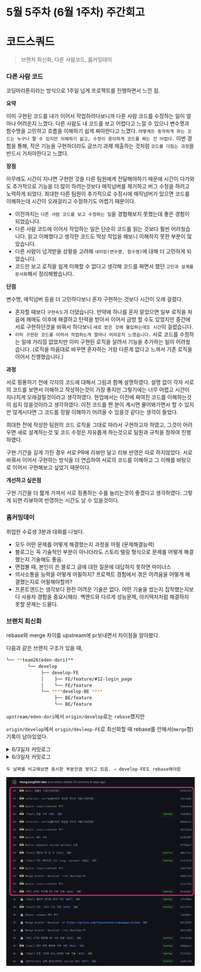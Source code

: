 # 5월 5주차 (6월 1주차) 주간회고

# 코드스쿼드

> 브랜치 최신화, 다른 사람코드, 홈커밍데이

### 다른 사람 코드

코딩마라톤이라는 방식으로 1주일 넘게 프로젝트를 진행하면서 느낀 점.

**요약**

이미 구현된 코드를 내가 이어서 작업하려다보니까 다른 사람 코드를 수정하는 일이 얼마나 어려운지 느꼈다. 다른 사람도 내 코드를 보고 어렵다고 느낄 수 있으니 변수명과 함수명을 고민하고 흐름을 이해하기 쉽게 짜야한다고 느꼈다. `어떻게든 동작하게 하는 코드는 누구나 짤 수 있지만 이해하기 쉽고, 수정이 용이하게 코드를 짜는 건 어렵다.` 이번 경험을 통해, 작은 기능을 구현하더라도 글쓰기 과제 제출하는 것처럼 `코드를 다듬는 과정`을 반드시 거처야한다고 느꼈다.

**장점**

아무래도 시간이 지나면 구현한 것을 다른 팀원에게 전달해야하기 때문에 시간이 다가와도 추가적으로 기능을 더 많이 하려는것보다 매직넘버를 제거하고 버그 수정을 하려고 노력하게 되었다. 최대한 다른 팀원이 추가적으로 수정시에 매직넘버가 있으면 코드를 이해하는데 시간이 오래걸리고 수정하기도 어렵기 때문이다.

- 이전까지는 `다른 사람 코드를 보고 수정하는 일`을 경험해보지 못했는데 좋은 경험이 되었습니다.
- 다른 사람 코드에 이어서 작업하는 일은 단순히 코드를 읽는 것보다 훨씬 어려웠습니다. 읽고 이해했다고 생각한 코드도 막상 작업을 해보니 이해하지 못한 부분이 많았습니다.
- 다른 사람이 넘겨받을 상황을 고려해 `네이밍(변수명, 함수명)`에 대해 더 고민하게 되었습니다.
- 코드만 보고 로직을 쉽게 이해할 수 없다고 생각해 코드를 짜면서 했던 `고민과 설계를 문서화`해서 정리해봤습니다.

**단점**

변수명, 매직넘버 등을 더 고민하다보니 혼자 구현하는 것보다 시간이 오래 걸렸다.

- 혼자할 때보다 `구현속도`가 더뎠습니다. 만약에 하나를 혼자 맡았으면 일부 로직을 처음에 헤매도 이후에 해결하고 탄력을 받아서 이어서 금방 할 수도 있었지만 중간에 서로 구현하던것을 바꿔서 하다보니 `새로 맡은 것에 몰입하는데도 시간`이 걸렸습니다.
- `이미 구현된 코드를 이어서 작업하는게 얼마나 어려운지 느꼈습니다.` 서로 코드를 수정하는 일에 거리낌 없었지만 이미 구현된 로직을 살려서 기능을 추가하는 일이 어려웠습니다. (로직을 마음대로 바꾸면 혼자하는 거랑 다른게 없다고 느껴서 기존 로직을 이어서 진행했습니다.)

**과정**

서로 핑퐁하기 전에 각자의 코드에 대해서 그림과 함께 설명하였다. 설명 없이 각자 서로의 코드를 보면서 이해하고 작성하는것이 가장 좋지만 그렇기에는 너무 어렵고 시간이 지나치게 오래걸릴것이라고 생각하였다. 현업에서는 이전에 짜여진 코드를 이해하는것이 쉽지 않을것이라고 생각하였다. 이전 코드를 짠 분이 계시면 물어봐가면서 할 수 있지만 않계시다면 그 코드를 정말 이해하기 어려울 수 있을것 같다는 생각이 들었다.

최대한 전에 작성한 팀원의 코드 로직을 그대로 따라서 구현하고자 하였고, 그것이 어려우면 새로 설계하는것 및 코드 수정은 자유롭게 하는것으로 팀원과 규칙을 정하여 진행하였다.

구현 기간을 길게 가진 경우 서로 PR에 리뷰만 달고 리뷰 반영은 따로 하지않았다. 서로 바꿔서 이어서 구현하는 방식을 더 연습하여 서로의 코드를 이해하고 그 이해를 바탕으로 이어서 구현해보고 싶었기 때문이다.

**개선하고 싶은점**

구현 기간을 더 짧게 가져서 서로 핑퐁하는 수를 늘리는것이 좋겠다고 생각하였다. 그렇게 되면 리뷰하여 반영하는 시간도 날 수 있을것이다.

### 홈커밍데이

취업한 수료생 3분과 대화를 나눴다.

- 모두 어떤 문제를 어떻게 해결했는지 과정을 어필 (문제해결능력)
- 블로그는 꼭 기술적인 부분이 아니더라도 스토리 텔링 형식으로 문제를 어떻게 해결했는지 기술해도 좋음.
- 면접볼 때, 본인이 쓴 블로그 글에 대한 질문에 대답하지 못하면 마이너스
- 의사소통을 능력을 어떻게 어필하지? 프로젝트 경험에서 겪은 어려움을 어떻게 해결했는지로 어필해야할까?
- 프론트엔드는 생각보다 완전 어려운 기술은 없다. 어떤 기술을 썼는지 집착했는지보다 사용자 경험을 중요시해라. 백엔드와 다르게 성능문제, 아키텍처처럼 해결하지 못할 문제는 드물다.

### 브랜치 최신화

rebase와 merge 차이를 upstream에 pr보내면서 차이점을 알아봤다.

다음과 같은 브랜치 구조가 있을 때,

```bash
└── **team26(eden-dori)**
		└── develop
		     ├── develop-FE
		     │    ├── FE/feature/#12-login_page
		     │    └── FE/feature
		     └── ****develop-BE ****
		          ├── BE/feature
		          └── BE/feature
```

`upstream/eden-dori`에서 `origin/develop`로는 `rebase`했지만

`origin/develop`에서 `origin/devleop-FE`로 최신화할 때 rebase를 안해서(`merge`함) 기록이 남아있었다.

<details>
<summary>6/3일자 커밋로그</summary>

- https://github.com/codesquad-members-2022/airbnb/pull/198
- ![6:3.gif](./image/03-63.gif)

</details>

<details>
<summary>6/3일자 커밋로그</summary>
- https://github.com/codesquad-members-2022/airbnb/pull/121 
- ![5:31.gif](./image/03-531.gif)

</details>

`두 날짜를 비교해보면 표시한 부분만큼 쌓이고 있음. ⇒ develop-FE도 rebase해야함`

![스크린샷 2022-06-03 오후 2.20.18.png](./image/03-%EB%B9%84%EA%B5%90.png)
